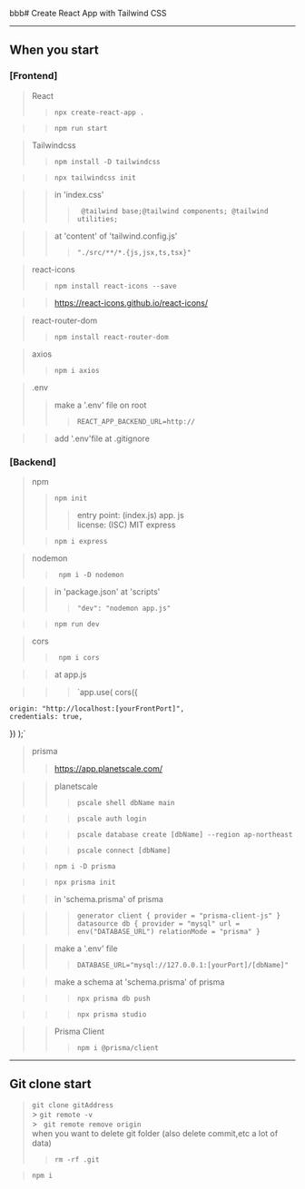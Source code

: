 bbb# Create React App with Tailwind CSS

---

## When you start

### [Frontend]

> React
>
> > `npx create-react-app .` </br>

> > `npm run start`

> Tailwindcss
>
> > `npm install -D tailwindcss` </br>

> > `npx tailwindcss init`</br>

> > in 'index.css'
> >
> > > ` @tailwind base;@tailwind components; @tailwind utilities;`</br>

> > at 'content' of 'tailwind.config.js'
> >
> > > `"./src/**/*.{js,jsx,ts,tsx}"`

> react-icons</br>
>
> > `npm install react-icons --save` </br>

> > https://react-icons.github.io/react-icons/

> react-router-dom
>
> > `npm install react-router-dom`</br>

> axios
>
> > `npm i axios`

> .env
>
> > make a '.env' file on root</br>
> >
> > > `REACT_APP_BACKEND_URL=http://`</br>

> > add '.env'file at .gitignore

### [Backend]

> npm
>
> > `npm init`</br>
> >
> > > entry point: (index.js) app. js</br>
> > > license: (ISC) MIT
> > > express
>
> > `npm i express`</br>

> nodemon
>
> > ` npm i -D nodemon`</br>

> > in 'package.json' at 'scripts'
> >
> > > `"dev": "nodemon app.js"` </br>

> > `npm run dev`

> cors
>
> > ` npm i cors` </br>

> > at app.js

> > > `app.use(
> > > cors({

    origin: "http://localhost:[yourFrontPort]",
    credentials: true,

})
);`

> prisma
>
> > https://app.planetscale.com/</br>

> > planetscale
> >
> > > `pscale shell dbName main` </br>

> > > `pscale auth login` </br>

> > > `pscale database create [dbName] --region ap-northeast`</br>

> > > `pscale connect [dbName]`</br>

> > `npm i -D prisma`</br>

> > `npx prisma init  ` </br>

> > in 'schema.prisma' of prisma </br>

> > > `generator client {
provider = "prisma-client-js"
}
datasource db {
provider = "mysql"
url = env("DATABASE_URL")
relationMode = "prisma"
}
`

> > make a '.env' file</br>
> >
> > > `DATABASE_URL="mysql://127.0.0.1:[yourPort]/[dbName]"`</br>

> > make a schema at 'schema.prisma' of prisma

> > > `npx prisma db push`</br>

> > > `npx prisma studio`</br>

> > Prisma Client
> >
> > > `npm i @prisma/client`</br>

---

## Git clone start

> `git clone gitAddress` </br> > `git remote -v` </br> > ` git remote remove origin` </br>
> when you want to delete git folder (also delete commit,etc a lot of data)
>
> > `rm -rf .git`</br>

> `npm i`
